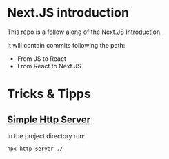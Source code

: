 # Next.JS introduction

This repo is a follow along of the [Next.JS Introduction](https://nextjs.org/learn/foundations/about-nextjs?utm_source=next-site&utm_medium=homepage-cta&utm_campaign=next-website).

It will contain commits following the path:

- From JS to React
- From React to Next.JS

# Tricks & Tipps

## [Simple Http Server](https://www.npmjs.com/package/http-server)

In the project directory run:

```properties
npx http-server ./
```
